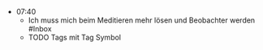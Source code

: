 - 07:40
	- Ich muss mich beim Meditieren mehr lösen und Beobachter werden #Inbox
	- TODO Tags mit Tag Symbol